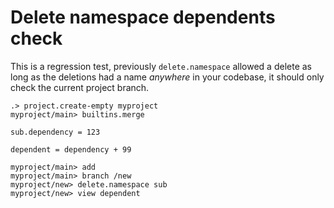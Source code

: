 <!-- https://github.com/unisonweb/unison/issues/4997 -->

# Delete namespace dependents check

This is a regression test, previously `delete.namespace` allowed a delete as long as the deletions had a name _anywhere_ in your codebase, it should only check the current project branch.

```ucm:hide
.> project.create-empty myproject
myproject/main> builtins.merge
```

```unison
sub.dependency = 123

dependent = dependency + 99
```

```ucm:error
myproject/main> add
myproject/main> branch /new
myproject/new> delete.namespace sub
myproject/new> view dependent
```
